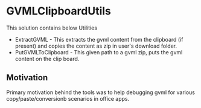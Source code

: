 # GVMLClipboardUtils
This solution contains below Utilities
- ExtractGVML - This extracts the gvml content from the clipboard (if present) and copies the content as zip in user's download folder.
- PutGVMLToClipboard - This given path to a gvml zip, puts the gvml content on the clip board.

## Motivation
Primary motivation behind the tools was to help debugging gvml for various copy/paste/conversionb scenarios in office apps.
